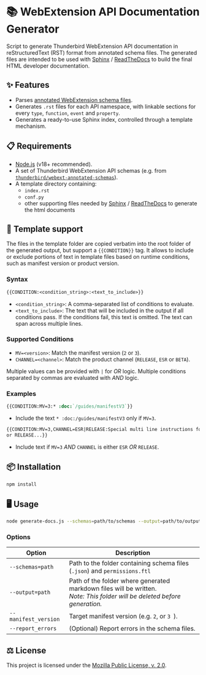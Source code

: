# 📚 WebExtension API Documentation Generator

Script to generate Thunderbird WebExtension API documentation in reStructuredText (RST) format from annotated schema files. The generated files are intended to be used with [Sphinx](https://www.sphinx-doc.org/) / [ReadTheDocs](https://about.readthedocs.com/) to build the final HTML developer documentation.

## ✨ Features

- Parses [annotated WebExtension schema files](https://github.com/thunderbird/webext-annotated-schemas).
- Generates `.rst` files for each API namespace, with linkable sections for every `type`, `function`, `event` and `property`.
- Generates a ready-to-use Sphinx index, controlled through a template mechanism.

## 📋 Requirements

- [Node.js](https://nodejs.org/) (v18+ recommended).
- A set of Thunderbird WebExtension API schemas (e.g. from [`thunderbird/webext-annotated-schemas`](https://github.com/thunderbird/webext-annotated-schemas)).
- A template directory containing:
  - `index.rst`
  - `conf.py`
  - other supporting files needed by [Sphinx](https://www.sphinx-doc.org/) / [ReadTheDocs](https://about.readthedocs.com/) to generate the html documents

## 📝 Template support

The files in the template folder are copied verbatim into the root folder of the generated output, but support a `{{CONDITION}}` tag. It allows to include or exclude portions of text in template files based on runtime conditions, such as manifest version or product version.

### Syntax

```rst
{{CONDITION:<condition_string>:<text_to_include>}}
```

- `<condition_string>`: A comma-separated list of conditions to evaluate.
- `<text_to_include>`: The text that will be included in the output if all conditions pass. If the conditions fail, this text is omitted. The text can span across multiple lines.

### Supported Conditions

- `MV=<version>`: Match the manifest version (`2` or `3`).  
- `CHANNEL=<channel>`: Match the product channel (`RELEASE`, `ESR` or `BETA`).  

Multiple values can be provided with `|` for *OR* logic. Multiple conditions separated by commas are evaluated with *AND* logic.

### Examples

```rst
{{CONDITION:MV=3:* :doc:`/guides/manifestV3`}}
```
- Include the text `* :doc:/guides/manifestV3` only if `MV=3`.  

```rst
{{CONDITION:MV=3,CHANNEL=ESR|RELEASE:Special multi line instructions for ESR
or RELEASE...}}
```
- Include text if `MV=3` *AND* `CHANNEL` is either `ESR` *OR* `RELEASE`.

## 📦 Installation

```bash
npm install
```

## 🖥️ Usage

```bash
node generate-docs.js --schemas=path/to/schemas --output=path/to/output --manifest_version=3 [--report_errors]
```

### Options

| Option                 | Description                                                                |
|------------------------|----------------------------------------------------------------------------|
| `--schemas=path`       | Path to the folder containing schema files (`.json`) and `permissions.ftl` | 
| `--output=path`        | Path of the folder where generated markdown files will be written.<br> *Note: This folder will be deleted before generation.* |
| `--manifest_version`   | Target manifest version (e.g. `2`, or `3 `).                               | 
| `--report_errors`      | (Optional) Report errors in the schema files.                              |

## ⚖️ License

This project is licensed under the [Mozilla Public License, v. 2.0](https://mozilla.org/MP/2.0/).
